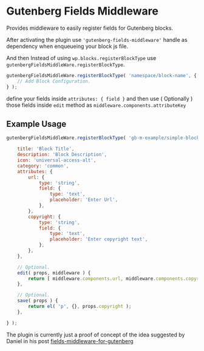 # Gutenberg Fields Middleware

Provides middleware to easily register fields for Gutenberg blocks.

After activating the plugin use `'gutenberg-fields-middleware'` handle as dependency when enqueueing your block js file. 

And then Instead of using `wp.blocks.registerBlockType` use `gutenbergFieldsMiddleWare.registerBlockType`.
  

```js
gutenbergFieldsMiddleWare.registerBlockType( 'namespace/block-name', {
	// Add Block Configuration.
} );
``` 

define your fields inside `attributes: { field }` and then use ( Optionally ) those fields inside `edit` method as `middleware.components.attributeKey`

## Example Usage


```js
gutenbergFieldsMiddleWare.registerBlockType( 'gb-m-example/simple-block', {

	title: 'Block Title',
	description: 'Block Description',
	icon: 'universal-access-alt',
	category: 'common',
	attributes: {
		url: {
			type: 'string',
			field: {
				type: 'text',
				placeholder: 'Enter Url',
			},
		},
		copyright: {
			type: 'string',
			field: {
				type: 'text',
				placeholder: 'Enter copyright text',
			},
		},
	},

	// Optional.
	edit( props, middleware ) {
		return [ middleware.components.url, middleware.components.copyright ];
	},

	// Optional.
	save( props ) {
		return el( 'p', {}, props.copyright );
	},

} );
```

The plugin is currently just a proof of concept of the idea suggested by Daniel in his post [fields-middleware-for-gutenberg](https://danielbachhuber.com/2018/02/27/fields-middleware-for-gutenberg/)
